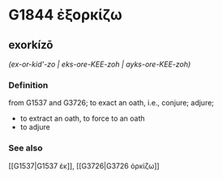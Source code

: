 # G1844 ἐξορκίζω

## exorkízō

_(ex-or-kid'-zo | eks-ore-KEE-zoh | ayks-ore-KEE-zoh)_

### Definition

from G1537 and G3726; to exact an oath, i.e., conjure; adjure; 

- to extract an oath, to force to an oath
- to adjure

### See also

[[G1537|G1537 ἐκ]], [[G3726|G3726 ὁρκίζω]]
